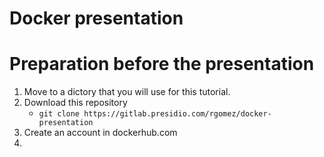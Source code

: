 # Docker presentation
# Preparation before the presentation
1. Move to a dictory that you will use for this tutorial.
2. Download this repository
    - `git clone https://gitlab.presidio.com/rgomez/docker-presentation`
2. Create an account in dockerhub.com
3. 
